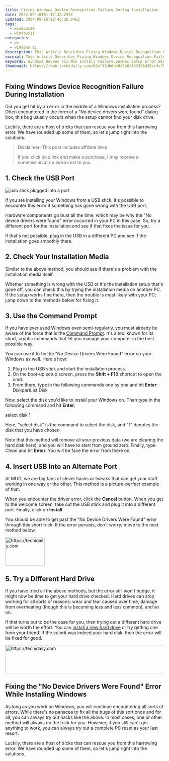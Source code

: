 ```yaml
---
title: Fixing Windows Device Recognition Failure During Installation
date: 2024-09-16T01:17:32.297Z
updated: 2024-09-16T18:43:26.846Z
tags:
  - windows10
  - windows11
categories:
  - os
  - windows 11
description: This Article Describes Fixing Windows Device Recognition Failure During Installation
excerpt: This Article Describes Fixing Windows Device Recognition Failure During Installation
keywords: Windows DevRec Fix,Win Install Failure,DevRec Setup Error,Windows Recog Issue,Install Recognize Fix,Device Recognition Troubleshoot,Boot Device Error
thumbnail: https://thmb.techidaily.com/b9ef13db0d4015b8f432338d38cc3c79dffc2187f90b8af800f112790cda12e7.JPG
---
```


## Fixing Windows Device Recognition Failure During Installation

 Did you get hit by an error in the middle of a Windows installation process? Often encountered in the form of a "No device drivers were found" dialog box, this bug usually occurs when the setup cannot find your disk drive.

 Luckily, there are a host of tricks that can rescue you from this harrowing error. We have rounded up some of them, so let's jump right into the solutions.

>  Disclaimer: This post includes affiliate links
>
>  If you click on a link and make a purchase, I may receive a commission at no extra cost to you.
>

## 1\. Check the USB Port

![usb stick plugged into a port](https://static1.makeuseofimages.com/wordpress/wp-content/uploads/2023/09/usb-stick-plugged-into-a-port.jpg)

 If you are installing your Windows from a USB stick, it's possible to encounter this error if something has gone wrong with the USB port.

 Hardware components go bust all the time, which may be why the "No device drivers were found" error occurred in your PC in this case. So, try a different port for the installation and see if that fixes the issue for you.

 If that's not possible, plug in the USB in a different PC and see if the installation goes smoothly there.

## 2\. Check Your Installation Media

 Similar to the above method, you should see if there's a problem with the installation media itself.

 Whether something is wrong with the USB or it's the installation setup that's gone off, you can check this by trying the installation media on another PC. If the setup works fine there, then the trouble is most likely with your PC; jump down to the methods below for fixing it.

## 3\. Use the Command Prompt

 If you have ever used Windows even semi-regularly, you must already be aware of the force that is the [Command Prompt](https://www.makeuseof.com/tag/a-beginners-guide-to-the-windows-command-line/). It's a tool known for its short, cryptic commands that let you manage your computer in the best possible way.

 You can use it to fix the "No Device Drivers Were Found" error on your Windows as well. Here's how:

1. Plug in the USB stick and start the installation process.
2. On the boot-up setup screen, press the **Shift + F10** shortcut to open the cmd.
3. From there, type in the following commands one by one and hit **Enter**:  
DiskpartList Disk

 Now, select the disk you'd like to install your Windows on. Then type in the following command and hit **Enter**:

select disk 1

 Here, "select disk" is the command to select the disk, and "1" denotes the disk that you have chosen.

 Note that this method will remove all your previous data (we are clearing the hard disk here), and you will have to start from ground zero. Finally, type _Clean_ and hit **Enter**. You will be face the error from there on.

## 4\. Insert USB Into an Alternate Port

 At MUO, we are big fans of clever hacks or tweaks that can get your stuff working in one way or the other. This method is a picture-perfect example of that.

 When you encounter the driver error, click the **Cancel** button. When you get to the welcome screen, take out the USB stick and plug it into a different port. Finally, click on **Install**.

 You should be able to get past the "No Device Drivers Were Found" error through this short trick. If the error persists, don't worry; move to the next method below.

<!-- affiliate ads begin -->
<a href="https://aligracehair.sjv.io/c/5597632/2115911/19272" target="_top" id="2115911">
  <img src="//a.impactradius-go.com/display-ad/19272-2115911" border="0" alt="https://techidaily.com" width="125" height="90"/>
</a>
<img height="0" width="0" src="https://aligracehair.sjv.io/i/5597632/2115911/19272" style="position:absolute;visibility:hidden;" border="0" />
<!-- affiliate ads end -->

## 5\. Try a Different Hard Drive

 If you have tried all the above methods, but the error still won't budge, it might now be time to get your hard drive checked. Hard drives can stop working for all sorts of reasons: wear and tear caused over time, damage from overheating (though this is becoming less and less common), and so on.

 If that turns out to be the case for you, then trying out a different hard drive will be worth the effort. You can [install a new hard drive](https://www.makeuseof.com/tag/install-hard-drive-replace/) or try getting one from your friend. If the culprit was indeed your hard disk, then the error will be fixed for good.

<!-- affiliate ads begin -->
<a href="https://ephamedtechinc.pxf.io/c/5597632/2137223/26400" target="_top" id="2137223">
  <img src="//a.impactradius-go.com/display-ad/26400-2137223" border="0" alt="https://techidaily.com" width="728" height="90"/>
</a>
<img height="0" width="0" src="https://ephamedtechinc.pxf.io/i/5597632/2137223/26400" style="position:absolute;visibility:hidden;" border="0" />
<!-- affiliate ads end -->

## Fixing the "No Device Drivers Were Found" Error While Installing Windows

 As long as you work on Windows, you will continue encountering all sorts of errors. While there's no panacea to fix all the bugs of this sort once and for all, you can always try out hacks like the above. In most cases, one or other method will always do the trick for you. However, if you still can't get anything to work, you can always try out a complete PC reset as your last resort.

 Luckily, there are a host of tricks that can rescue you from this harrowing error. We have rounded up some of them, so let's jump right into the solutions.

<ins class="adsbygoogle"
      style="display:block"
      data-ad-client="ca-pub-7571918770474297"
      data-ad-slot="8358498916"
      data-ad-format="auto"
      data-full-width-responsive="true"></ins>
    



